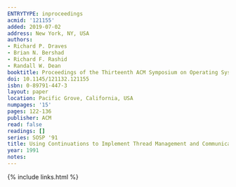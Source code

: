 ```yaml
---
ENTRYTYPE: inproceedings
acmid: '121155'
added: 2019-07-02
address: New York, NY, USA
authors:
- Richard P. Draves
- Brian N. Bershad
- Richard F. Rashid
- Randall W. Dean
booktitle: Proceedings of the Thirteenth ACM Symposium on Operating Systems Principles
doi: 10.1145/121132.121155
isbn: 0-89791-447-3
layout: paper
location: Pacific Grove, California, USA
numpages: '15'
pages: 122-136
publisher: ACM
read: false
readings: []
series: SOSP '91
title: Using Continuations to Implement Thread Management and Communication in Operating Systems
year: 1991
notes:
---
```

{% include links.html %}

